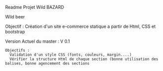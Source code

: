 Readme Projet Wild BAZARD

Wild beer

Objectif : Création d'un site e-commerce statique a partir de Html, CSS et bootstrap

Version Actuel du master : V 0.1 

    Objectifs :
      Validation d'un style CSS (fonts, couleurs, margin....)
      Vérifier la structure Html de chaque section (bonne utilisation des balises, bonne agencement des sections
